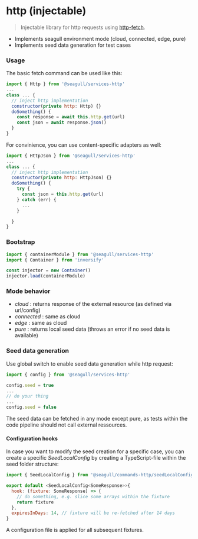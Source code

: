# http (injectable)

> Injectable library for http requests using [http-fetch](https://github.com/bitinn/node-fetch).

- Implements seagull environment mode (cloud, connected, edge, pure)
- Implements seed data generation for test cases

### Usage

The basic fetch command can be used like this:

```javascript
import { Http } from '@seagull/services-http'
...
class ... {
  // inject http implementation
  constructor(private http: Http) {}
  doSomething() {
    const response = await this.http.get(url)
    const json = await response.json()
  }
}
```

For convinience, you can use content-specific adapters as well:

```javascript
import { HttpJson } from '@seagull/services-http'
...
class ... {
  // inject http implementation
  constructor(private http: HttpJson) {}
  doSomething() {
    try {
      const json = this.http.get(url)
    } catch (err) {
      ...
    }

  }
}
```

### Bootstrap

```javascript
import { containerModule } from '@seagull/services-http'
import { Container } from 'inversify'

const injector = new Container()
injector.load(containerModule)
```

### Mode behavior

- _cloud_ : returns response of the external resource (as defined via url/config)
- _connected_ : same as cloud
- _edge_ : same as cloud
- _pure_ : returns local seed data (throws an error if no seed data is available)

### Seed data generation

Use global switch to enable seed data generation while http request:

```javascript
import { config } from '@seagull/services-http'

config.seed = true
...
// do your thing
...
config.seed = false
```

The seed data can be fetched in any mode except pure, as tests within the code pipeline should not call external ressources.

#### Configuration hooks

In case you want to modify the seed creation for a specific case, you can create a specific _SeedLocalConfig_ by creating a TypeScript-file within the seed folder structure:

```javascript
import { SeedLocalConfig } from '@seagull/commands-http/seedLocalConfig'

export default <SeedLocalConfig<SomeResponse>>{
  hook: (fixture: SomeResponse) => {
    // do something, e.g. slice some arrays within the fixture
    return fixture
  },
  expiresInDays: 14, // fixture will be re-fetched after 14 days
}

```

A configuration file is applied for all subsequent fixtures.
